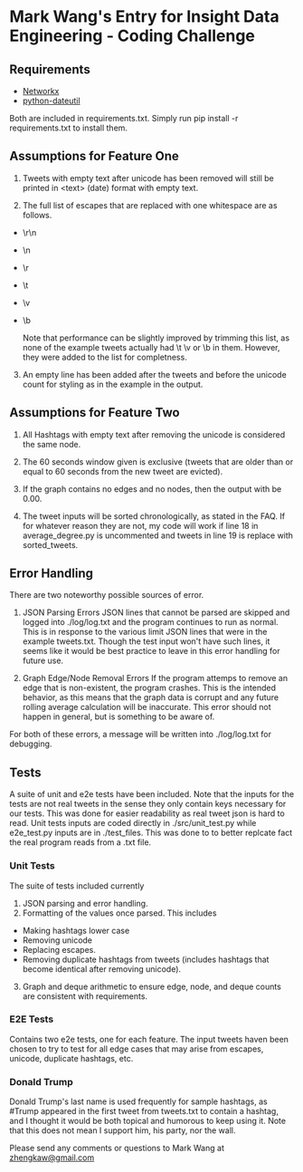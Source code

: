 Mark Wang's Entry for Insight Data Engineering - Coding Challenge
===========================================================
 

## Requirements

* [Networkx](https://networkx.github.io/)
* [python-dateutil](https://pypi.python.org/pypi/python-dateutil)

Both are included in requirements.txt. Simply run pip install -r requirements.txt to install them. 

## Assumptions for Feature One

1. Tweets with empty text after unicode has been removed will still be printed in \<text> (date) format with empty text.

2. The full list of escapes that are replaced with one whitespace are as follows. 
  * \r\n
  * \n
  * \r
  * \t
  * \v
  * \b
  
    Note that performance can be slightly improved by trimming this list, as none of the example tweets actually had \t \v or \b in them. However, they were added to the list for completness. 

3. An empty line has been added after the tweets and before the unicode count for styling as in the example in the output.

## Assumptions for Feature Two

1. All Hashtags with empty text after removing the unicode is considered the same node.

2. The 60 seconds window given is exclusive (tweets that are older than or equal to 60 seconds from the new tweet are evicted).

3. If the graph contains no edges and no nodes, then the output with be 0.00.

4. The tweet inputs will be sorted chronologically, as stated in the FAQ. If for whatever reason they are not, my code will work if line 18 in average_degree.py is uncommented and tweets in line 19 is replace with sorted_tweets. 

## Error Handling

There are two noteworthy possible sources of error.

1. JSON Parsing Errors
   JSON lines that cannot be parsed are skipped and logged into ./log/log.txt and the program continues to run as normal. This is in response to the various limit JSON lines that were in the example tweets.txt. Though the test input won't have such lines, it seems like it would be best practice to leave in this error handling for future use.

2. Graph Edge/Node Removal Errors
   If the program attemps to remove an edge that is non-existent, the program crashes. This is the intended behavior, as this means that the graph data is corrupt and any future rolling average calculation will be inaccurate. This error should not happen in general, but is something to be aware of.

For both of these errors, a message will be written into ./log/log.txt for debugging. 

## Tests

A suite of unit and e2e tests have been included. Note that the inputs for the tests are not real tweets in the sense they only contain keys necessary for our tests. This was done for easier readability as real tweet json is hard to read. Unit tests inputs are coded directly in ./src/unit_test.py while e2e_test.py inputs are in ./test_files. This was done to to better replcate fact the real program reads from a .txt file.

### Unit Tests

The suite of tests included currently

1. JSON parsing and error handling.
2. Formatting of the values once parsed. This includes
  * Making hashtags lower case
  * Removing unicode
  * Replacing escapes.
  * Removing duplicate hashtags from tweets (includes hashtags that become identical after removing unicode).
3. Graph and deque arithmetic to ensure edge, node, and deque counts are consistent with requirements.

### E2E Tests

Contains two e2e tests, one for each feature. The input tweets haven been chosen to try to test for all edge cases that may arise from escapes, unicode, duplicate hashtags, etc. 

### Donald Trump

Donald Trump's last name is used frequently for sample hashtags, as #Trump appeared in the first tweet from tweets.txt to contain a hashtag, and I thought it would be both topical and humorous to keep using it. Note that this does not mean I support him, his party, nor the wall.   

Please send any comments or questions to Mark Wang at zhengkaw@gmail.com